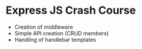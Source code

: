 # Express JS Crash Course

- Creation of middleware
- Simple API creation (CRUD members)
- Handling of handlebar templates
